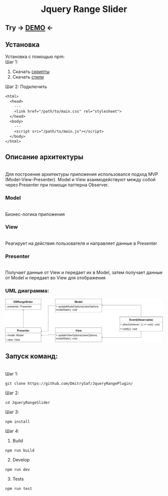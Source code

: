 <h1 align="center"> Jquery Range Slider </h1>
<h2>Try -> <a href="https://dmitrysaf.github.io/JqueryRangePlugin/">DEMO</a> <-</h2>
<h2>Установка</h2>
Установка с помощью npm: <br>
Шаг 1:

1) Скачать <a href="https://github.com/DmitrySaf/JqueryRangePlugin/blob/main/dist/assets/app/main.js" download>скрипты</a><br>
2) Скачать <a href="https://github.com/DmitrySaf/JqueryRangePlugin/blob/main/dist/assets/css/main.css" download>стили</a><br>

Шаг 2:
Подключить
  
```
<html>
  <head>
    ···
    <link href="/path/to/main.css" rel="stylesheet">
  </head>
  <body>
    ···
    <script src="/path/to/main.js"></script>
  </body>
</html>
```
  
<h2>Описание архитектуры</h2><br>
Для построение архитектуры приложения использовался подход MVP (Model-View-Presenter). Model и View взаимодействуют между собой через Presenter при помощи паттерна Observer.
<h3>Model</h3><br>
Бизнес-логика приложения
<h3>View</h3><br>
Реагирует на действия пользователя и направляет данные в Presenter
<h3>Presenter</h3><br>
Получает данные от View и передает их в Model, затем получает данные от Model и передает во View для отображения
<h3>UML диаграмма:</h3>
<img src="https://github.com/DmitrySaf/JqueryRangePlugin/blob/main/src/assets/img/uml.drawio.png">

<h2>Запуск команд:</h2> <br>
Шаг 1:

```
git clone https://github.com/DmitrySaf/JqueryRangePlugin/
```
Шаг 2:
  
```
cd JqueryRangeSlider
```
Шаг 3:
 
```
npm install
```
Шаг 4:
  
1) Build

```
npm run build
```
2) Develop

```
npm run dev
```
3) Tests

```
npm run test
```
  
  
  
  
